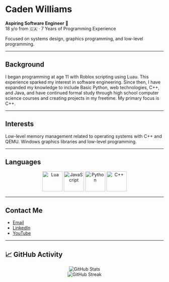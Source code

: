 # Caden Williams

**Aspiring Software Engineer** 🚀  
18 y/o from 🇨🇦 · 7 Years of Programming Experience

Focused on systems design, graphics programming, and low-level programming.

---

## Background

I began programming at age 11 with Roblox scripting using Luau. This experience sparked my interest in software engineering. Since then, I have expanded my knowledge to include Basic Python, web technologies, C++, and Java, and have continued formal study through high school computer science courses and creating projects in my freetime. My primary focus is C++.

---

## Interests
Low-level memory management related to operating systems with C++ and QEMU.
Windows graphics libraries and low-level programming.

---

## Languages

<p align="center">
  <img src="https://www.svgrepo.com/show/373817/lua.svg" alt="Lua" width="64" height="64">
  <img src="https://cdn.iconscout.com/icon/free/png-256/javascript-2038874-1720087.png" alt="JavaScript" width="64" height="64">
  <img src="https://i1.wp.com/qavalidation.com/wp-content/uploads/2018/02/python-logo.png" alt="Python" width="64" height="64">
  <img src="https://iconape.com/wp-content/png_logo_vector/c-3.png" alt="C++" width="64" height="64">
</p>

---

## Contact Me

- [Email](mailto:CadenMWilliams2007@Outlook.com)
-  [LinkedIn](https://www.linkedin.com/in/cadenmwilliams)
-  [YouTube](https://www.youtube.com/channel/canedmw)

---

## 📈 GitHub Activity

<p align="center">
  <img src="https://github-readme-stats.vercel.app/api?username=cadenmbond&show_icons=true&count_private=true&theme=radical" alt="GitHub Stats" />
  <br />
  <img src="https://streak-stats.demolab.com?user=cadenmbond&theme=radical" alt="GitHub Streak" />
</p>
